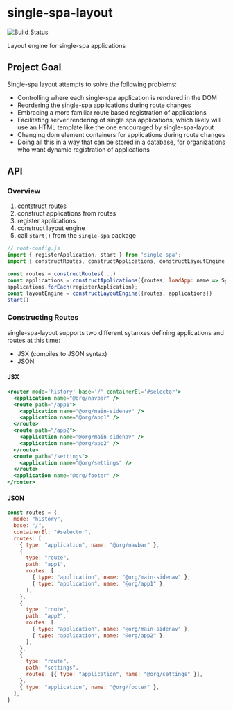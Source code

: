 # single-spa-layout

[![Build Status](https://travis-ci.com/single-spa/single-spa-layout.svg?branch=master)](https://travis-ci.com/single-spa/single-spa-layout)

Layout engine for single-spa applications

## Project Goal
Single-spa layout attempts to solve the following problems:
- Controlling where each single-spa application is rendered in the DOM
- Reordering the single-spa applications during route changes
- Embracing a more familiar route based registration of applications
- Facilitating server rendering of single spa applications, which likely will use an HTML template like the one encouraged by single-spa-layout
- Changing dom element containers for applications during route changes
- Doing all this in a way that can be stored in a database, for organizations who want dynamic registration of applications

## API

### Overview
1. [contstruct routes](#Constructing-Routes)
2. construct applications from routes
3. register applications
4. construct layout engine
5. call `start()` from the `single-spa` package
```js
// root-config.js
import { registerApplication, start } from 'single-spa';
import { constructRoutes, constructApplications, constructLayoutEngine } from 'single-spa-layout';

const routes = constructRoutes(...)
const applications = constructApplications({routes, loadApp: name => System.import(name)})
applications.forEach(registerApplication);
const layoutEngine = constructLayoutEngine({routes, applications})
start()
```


### Constructing Routes
single-spa-layout supports two different sytanxes defining applications and routes at this time:
- JSX (compiles to JSON syntax)
- JSON

#### JSX
```jsx
<router mode='history' base='/' containerEl='#selector'>
  <application name="@org/navbar" />
  <route path="/app1">
    <application name="@org/main-sidenav" />
    <application name="@org/app1" />
  </route>
  <route path="/app2">
    <application name="@org/main-sidenav" />
    <application name="@org/app2" />
  </route>
  <route path="/settings">
    <application name="@org/settings" />
  </route>
  <application name="@org/footer" />
</router>
```

#### JSON
```js
const routes = {
  mode: "history",
  base: "/",
  containerEl: "#selector",
  routes: [
    { type: "application", name: "@org/navbar" },
    {
      type: "route",
      path: "app1",
      routes: [
        { type: "application", name: "@org/main-sidenav" },
        { type: "application", name: "@org/app1" },
      ],
    },
    {
      type: "route",
      path: "app2",
      routes: [
        { type: "application", name: "@org/main-sidenav" },
        { type: "application", name: "@org/app2" },
      ],
    },
    {
      type: "route",
      path: "settings",
      routes: [{ type: "application", name: "@org/settings" }],
    },
    { type: "application", name: "@org/footer" },
  ],
}
```
